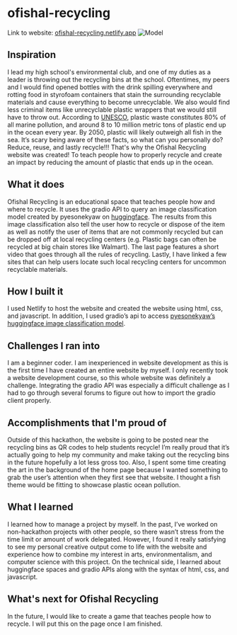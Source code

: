 # ofishal-recycling
Link to website: [ofishal-recycling.netlify.app](ofishal-recycling.netlify.app)
![Model](https://github.com/fourbeans/ofishal-recycling/blob/4ead3428d344c93c1b2a4252c0606d5fd6614497/images/background.png)
## Inspiration
I lead my high school's environmental club, and one of my duties as a leader is throwing out the recycling bins at the school. Oftentimes, my peers and I would find opened bottles with the drink spilling everywhere and rotting food in styrofoam containers that stain the surrounding recyclable materials and cause everything to become unrecyclable. We also would find less criminal items like unrecyclable plastic wrappers that we would still have to throw out. According to [UNESCO](https://oceanliteracy.unesco.org/plastic-pollution-ocean/), plastic waste constitutes 80% of all marine pollution, and around 8 to 10 million metric tons of plastic end up in the ocean every year. By 2050, plastic will likely outweigh all fish in the sea. It’s scary being aware of these facts, so what can you personally do? Reduce, reuse, and lastly recycle!!! That's why the Ofishal Recycling website was created! To teach people how to properly recycle and create an impact by reducing the amount of plastic that ends up in the ocean.

## What it does 
Ofishal Recycling is an educational space that teaches people how and where to recycle. It uses the gradio API to query an image classification model created by pyesonekyaw on [huggingface](https://huggingface.co/spaces/pyesonekyaw/RecycleTree). The results from this image classification also tell the user how to recycle or dispose of the item as well as notify the user of items that are not commonly recycled but can be dropped off at local recycling centers (e.g. Plastic bags can often be recycled at big chain stores like Walmart). The last page features a short video that goes through all the rules of recycling. Lastly, I have linked a few sites that can help users locate such local recycling centers for uncommon recyclable materials.

## How I built it
I used Netlify to host the website and created the website using html, css, and javascript. In addition, I used gradio’s api to access [pyesonekyaw’s huggingface image classification model](https://huggingface.co/spaces/pyesonekyaw/RecycleTree).

## Challenges I ran into
I am a beginner coder. I am inexperienced in website development as this is the first time I have created an entire website by myself. I only recently took a website development course, so this whole website was definitely a challenge. Integrating the gradio API was especially a difficult challenge as I had to go through several forums to figure out how to import the gradio client properly.

## Accomplishments that I'm proud of
Outside of this hackathon, the website is going to be posted near the recycling bins as QR codes to help students recycle! I’m really proud that it’s actually going to help my community and make taking out the recycling bins in the future hopefully a lot less gross too. Also, I spent some time creating the art in the background of the home page because I wanted something to grab the user’s attention when they first see that website. I thought a fish theme would be fitting to showcase plastic ocean pollution.

## What I learned
I learned how to manage a project by myself. In the past, I’ve worked on non-hackathon projects with other people, so there wasn’t stress from the time limit or amount of work delegated. However, I found it really satisfying to see my personal creative output come to life with the website and experience how to combine my interest in arts, environmentalism, and computer science with this project. On the technical side, I learned about huggingface spaces and gradio APIs along with the syntax of html, css, and javascript.

## What's next for Ofishal Recycling
In the future, I would like to create a game that teaches people how to recycle. I will put this on the page once I am finished.
